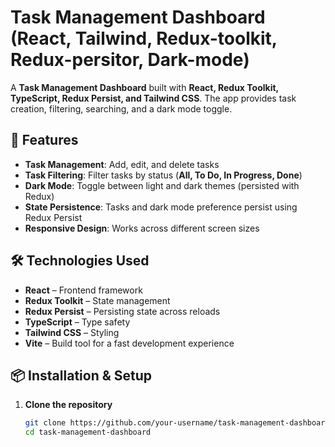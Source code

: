 # Task Management Dashboard (React, Tailwind, Redux-toolkit, Redux-persitor, Dark-mode)

A **Task Management Dashboard** built with **React, Redux Toolkit, TypeScript, Redux Persist, and Tailwind CSS**. The app provides task creation, filtering, searching, and a dark mode toggle.

## 🚀 Features
- **Task Management**: Add, edit, and delete tasks
- **Task Filtering**: Filter tasks by status (**All, To Do, In Progress, Done**)
- **Dark Mode**: Toggle between light and dark themes (persisted with Redux)
- **State Persistence**: Tasks and dark mode preference persist using Redux Persist
- **Responsive Design**: Works across different screen sizes

## 🛠️ Technologies Used
- **React** – Frontend framework
- **Redux Toolkit** – State management
- **Redux Persist** – Persisting state across reloads
- **TypeScript** – Type safety
- **Tailwind CSS** – Styling
- **Vite** – Build tool for a fast development experience

## 📦 Installation & Setup
1. **Clone the repository**
   ```bash
   git clone https://github.com/your-username/task-management-dashboard.git
   cd task-management-dashboard

